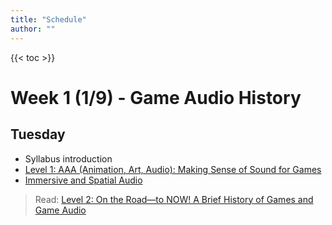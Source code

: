 ```yaml
---
title: "Schedule"
author: ""
---
```


{{< toc >}}

# Week 1 (1/9) - Game Audio History

## Tuesday

- Syllabus introduction
- [Level 1: AAA \(Animation, Art, Audio\): Making Sense of Sound for Games](../lectures/week-1/level-1/)
- [Immersive and Spatial Audio](https://dsu-digital-sound-design.github.io/DAD-422-Audio-Production-III/pages/lectures/week-1/monday-8-23/immersive-spatial/)

> Read: [Level 2: On the Road—to NOW! A Brief History of Games and Game Audio](x-devonthink-item://23D22D35-AF1E-4EE1-ABAE-1BD00AA2D0A6?page=37)

<!--
## Thursday

- [Level 2: On the Road—to NOW! A Brief History of Games and Game Audio](x-devonthink-item://23D22D35-AF1E-4EE1-ABAE-1BD00AA2D0A6?page=37)

> Read: [Level 3: My Non-Linear Life: Audio for Interactive Environments](x-devonthink-item://23D22D35-AF1E-4EE1-ABAE-1BD00AA2D0A6?page=53) -->

<!--
# Week 2 (1/16)

## Tuesday

- [Level 3: My Non-Linear Life: Audio for Interactive Environments](x-devonthink-item://018726C1-7E3F-4A32-B551-DCD1780C9040)

> Read: [Level 4: What Is Hip? Styles and Genres: Welcome to Acronym Hell](x-devonthink-item://23D22D35-AF1E-4EE1-ABAE-1BD00AA2D0A6?page=71)

## Thursday

- [Chapter 3 Quiz](x-devonthink-item://7E723DF0-C725-40F8-93D4-EE87E5CA1361)
- [Level 4: What Is Hip? Styles and Genres: Welcome to Acronym Hell](x-devonthink-item://2D22F132-372E-4D7B-9486-A2E38114F454)

> Read: [Level 5: Bleeps, Blops, Clicks, and Pops: Sound Design in Games](x-devonthink-item://23D22D35-AF1E-4EE1-ABAE-1BD00AA2D0A6?page=91)

# Week 3 (1/23) - Sound Design

## Tuesday

- [Chapter 4 Quiz](x-devonthink-item://F0825194-21FA-4171-A6DF-726F83A9E48C)
- [Level 5: Bleeps, Blops, Clicks, and Pops: Sound Design in Games](x-devonthink-item://47B7000B-B77C-4329-A992-E3518463F022)

> [Exercise 1: Source or create sounds given an asset list](x-devonthink-item://0111F33B-60F2-469D-9EC0-AA3831DDC4F6) - find or record these sounds
> DUE by the next class

## Thursday

- [Chapter 5 Quiz](x-devonthink-item://69D3B798-EA05-49DC-91AD-CA8919387C47)
- [How to make Haunting Horror Sound Effects for UI / interfaces (includes free sounds!)](https://www.youtube.com/watch?v=XqadaqdKBEQ) - with samples
- [UI with Vital](https://www.youtube.com/watch?v=2h5iOE7Txys) - synthesized

> [Exercise 2: UI Sound Library](x-devonthink-item://5426ACC1-5C17-4036-8924-98C11E0682AE) - DUE next Tuesday

> Read: [Level 7: Do you Hear That Voice in My Head? Voice-Over for Games](x-devonthink-item://23D22D35-AF1E-4EE1-ABAE-1BD00AA2D0A6?page=125)

# Week 4 (1/30)

## Tuesday

- Studio introduction/review
  - Demo recording voice
- [Level 7: Do you Hear That Voice in My Head? Voice-Over for Games](x-devonthink-item://DCA688F7-7B56-412B-8B0A-783E4CFEE92D)

> [Exercise 3: Voice Over](x-devonthink-item://06F112C5-23F1-4DE0-A3AE-5754AE2021FD) - DUE next Tuesday 2/7

## Thursday

- [Chapter 7 Quiz](x-devonthink-item://BA2EC564-3D79-42C6-99DB-BEB4462403E8)
- Example game scene redesign with sound effects, dialogue, if any, and music
- Using Hyper Light Drifter as an example - [ The Sound of Hyper Light Drifter: Part 1 ](https://www.youtube.com/watch?v=zgM2g2PXRLE&list=PL1v3sC61W4445DvI6GGrPAnzHnK-c9CGH&index=3)
- Also, look over the suggestions from Akash about setting up Reaper for game sound design

> [Project 1: Game Scene Remix](x-devonthink-item://58A0791F-9B45-48B6-9630-ED8C48A69F35) - resound design a short cut scene; DUE Tuesday 2/14

# Week 5 (2/6)

## Tuesday

- Creature sound design
  - [How to Make Monster Sounds with your Voice](https://youtu.be/7b6D3QQIpX8)
  - [Designing A Monster Roar With Balloons???](https://www.youtube.com/watch?v=SJsQLw1FuRI&t=40s)

> Sound design requests for the next class?

## Thursday

- [How to create Fire and Ice Magic Sound Effects - Sound Design Workshop with Chase Steele](https://www.youtube.com/watch?v=aedUJ_0o-go&t=654s)

> Read: [Level 6: Compose Yourself! The Art of Composing for Games](x-devonthink-item://23D22D35-AF1E-4EE1-ABAE-1BD00AA2D0A6?page=113)

# Week 6 (2/13) - Composing Music

## Tuesday

- [Level 6: Compose Yourself! The Art of Composing for Games](x-devonthink-item://F5F2DDD5-791D-4E27-9639-9DF470BEA300)
- More details: https://www.youtube.com/c/8bitMusicTheory

> Read: [Level 9: The Early Bird Gets the Worm: Preparing Your Audio](x-devonthink-item://23D22D35-AF1E-4EE1-ABAE-1BD00AA2D0A6?page=159)

## Thursday

- [Chapter 6](x-devonthink-item://1CE9096C-AF5A-4CCC-B134-A5D6A3325C43)
- [Interactive Game Music Basics in Reaper & Wwise - Demo by Carlos Eiene ](https://www.youtube.com/watch?v=wnJH022Z6Mg)
- [Level 9: The Early Bird Gets the Worm: Preparing Your Audio](x-devonthink-item://5EB49E4F-8487-4458-8382-15C35B140260)

> Read: [Level 10: ‘Silly Human…’: How Game Engines Think](x-devonthink-item://23D22D35-AF1E-4EE1-ABAE-1BD00AA2D0A6?page=167)

# Week 7 (2/20) - Audio Implementation

## Tuesday

- [Chapter 9 Quiz](x-devonthink-item://E74F318E-F691-401B-985F-0BA54A71FF52)
- Project 1 due - watch game clips in class
- [Level 10: ‘Silly Human…’: How Game Engines Think](x-devonthink-item://4767377B-0F49-4E80-9448-FE08484FBBB5)

> Read: [Level 8: Meet the Middleman: Understanding Audio Middleware](x-devonthink-item://23D22D35-AF1E-4EE1-ABAE-1BD00AA2D0A6?page=141)

## Thursday

- [Chapter 10 Quiz](x-devonthink-item://FAA6494E-0D1C-4803-AAF4-53E6418F29E2)
- [Level 8: Meet the Middleman: Understanding Audio Middleware](x-devonthink-item://23E390E6-A37E-41DF-AF8F-E0CF272E6491)

> Homework: Download and Install the Unity Hub and Wwise Launcher. Instructions here: [Game Audio with Unity and Wwise Part 1: Intro and Installation](x-devonthink-item://E8912CA4-3E85-4798-B77C-A1EC61126FCC?section=installation). It is VERY important to do this ahead of time. If we all try to download these simultaneously, the network will cry!

# Week 8 (2/27)

## Tuesday

- [Chapter 8 Quiz](x-devonthink-item://8C5472FE-52F8-4855-9A31-A0504FAAA223)
- [Game Audio with Unity and Wwise Part 1: Intro and Installation](x-devonthink-item://E8912CA4-3E85-4798-B77C-A1EC61126FCC)
- [Level 11: Unify My World: Audio in Unity 3D](x-devonthink-item://23D22D35-AF1E-4EE1-ABAE-1BD00AA2D0A6?page=179)

// TODO: take some notes on these videos to better understand what to do for projects

> Go [here](x-devonthink-item://203BCE38-5570-4868-BF4F-ED46C709689F?section=thesoundswewilluse) for instructions to download the sounds we'll use for our project. This collection si quite large, so you must download it before class.
> [Project 2: First Person actions in Wwise](x-devonthink-item://BF92422A-DDC8-462B-8668-4692381000EE) - DUE 3/21, after spring break

## Thursday

- [Part 2: Let there be Sound!](x-devonthink-item://203BCE38-5570-4868-BF4F-ED46C709689F)

# Week 9 (3/6)

## Tuesday

- [Part 3: Position, Attenuation, and Profiling](x-devonthink-item://8D30D068-B166-43D6-9FE6-E3ED19EC86BD)

## Thursday

[(116) Game Audio with Unity and Wwise Part 4: Random Containers, Switches and Basic Scripting - YouTube](https://www.youtube.com/watch?v=UH7OEm_g9Mg&list=PLzlEBXWjqM97U5rHMERc82sTXRBoSB_Fu&index=4)

> Another implementation project will be due at the end of week 12, one game scene including first-person actions, ambiance, etc. Make sure it covers all the elements we learned from the Wagner videos: random containers, switches, states, game states, blend containers, audio buses, mixing, and reverb zones. Use a scene from one of the example games you found.

# Week 10 (3/13)

- Spring Break - No Classes

# Week 11 (3/20)

## Tuesday

- Project 2 DUE

[(116) Game Audio with Unity and Wwise Part 5: Position Types, States, Game Parameters and Blend Containers - YouTube](https://www.youtube.com/watch?v=9HnVMWix0Sw&list=PLzlEBXWjqM97U5rHMERc82sTXRBoSB_Fu&index=5)

## Thursday

[(116) Game Audio with Unity and Wwise Part 6: Audio Buses, Mixing, and Reverb Zones - YouTube](https://www.youtube.com/watch?v=st9YiYqDWV0&list=PLzlEBXWjqM97U5rHMERc82sTXRBoSB_Fu&index=6)

# Week 12 (3/27)

## Tuesday

[(116) Game Audio with Unity and Wwise Part 7: Interactive Music - YouTube](https://www.youtube.com/watch?v=dPWLq48cBOo&list=PLzlEBXWjqM97U5rHMERc82sTXRBoSB_Fu&index=7)

## Thursday

- Project 3 DUE - present projects and play through a build of each project as a class.

# Week 13 (4/3) - Start final

## Tuesday

- Playtest games from the game design student's final projects.
- Give a few options from the more complex example games from other schools if the DSU ones are not finished enough.
- Pick a group of 3-4 and a game you would like to work on.
- Propose a section of the game that includes an appropriate difficulty level.

## Thursday

- Meet to work on projects
- Integrate Wwise and ReaWwise if we haven't already.

# Week 14 (4/10)

## Tuesday

- Meet to work on projects

## Thursday

- Meet to work on projects

# Week 15 (4/17)

## Tuesday

- Meet to work on projects

## Thursday

- Meet to work on projects

# Week 16 (4/24)

> Exam - Thursday, May 4th 1:00 - 3:00 pm -->
